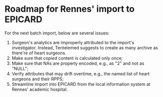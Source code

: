 # Roadmap for Rennes' import to EPICARD 

For the next batch import, below are several issues:
1. Surgeon's analytics are improperly attributed to the import's investigator.
Instead, Tentelemed suggests to create as many archive as there're of heart
surgeons.  
2. Make sure that *copied* content is calculated only once;
3. Make sure that NAs are properly encoded, e.g., as "2" and not as "NULL";
4. Verify attributes that may drift overtime, e.g., the named list of heart surgeons and their RPPS;
5. Streamline import into EPICARD from the local information system at Rennes' academic hospital. 
